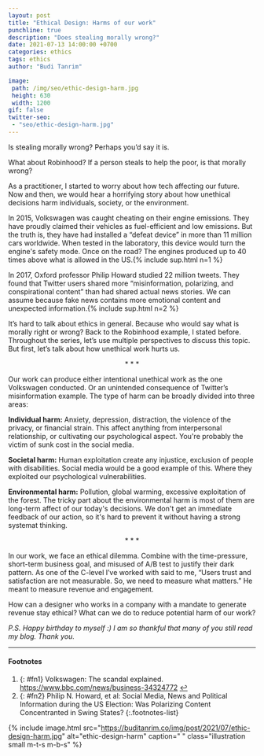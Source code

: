 ```yaml
---
layout: post
title: "Ethical Design: Harms of our work"
punchline: true
description: "Does stealing morally wrong?"
date: 2021-07-13 14:00:00 +0700
categories: ethics
tags: ethics
author: "Budi Tanrim"

image:
 path: /img/seo/ethic-design-harm.jpg
 height: 630
 width: 1200
gif: false
twitter-seo: 
 - "seo/ethic-design-harm.jpg"
---
```


Is stealing morally wrong? Perhaps you’d say it is.

What about Robinhood? If a person steals to help the poor, is that morally wrong?

As a practitioner, I started to worry about how tech affecting our future. Now and then, we would hear a horrifying story about how unethical decisions harm individuals, society, or the environment.

In 2015, Volkswagen was caught cheating on their engine emissions. They have proudly claimed their vehicles as fuel-efficient and low emissions. But the truth is, they have had installed a “defeat device” in more than 11 million cars worldwide. When tested in the laboratory, this device would turn the engine's safety mode. Once on the road? The engines produced up to 40 times above what is allowed in the US.{% include sup.html n=1 %}

In 2017, Oxford professor Philip Howard studied 22 million tweets. They found that Twitter users shared more “misinformation, polarizing, and conspirational content” than had shared actual news stories. We can assume because fake news contains more emotional content and unexpected information.{% include sup.html n=2 %}

It’s hard to talk about ethics in general. Because who would say what is morally right or wrong? Back to the Robinhood example, I stated before. Throughout the series, let’s use multiple perspectives to discuss this topic. But first, let’s talk about how unethical work hurts us.

<center class="m-b-s m-t-s">* * *</center>

Our work can produce either intentional unethical work as the one Volkswagen conducted. Or an unintended consequence of Twitter’s misinformation example. The type of harm can be broadly divided into three areas:

**Individual harm:** Anxiety, depression, distraction, the violence of the privacy, or financial strain. This affect anything from interpersonal relationship, or cultivating our psychological aspect. You're probably the victim of sunk cost in the social media.

**Societal harm:** Human exploitation create any injustice, exclusion of people with disabilities. Social media would be a good example of this. Where they exploited our psychological vulnerabilities. 

**Environmental harm:** Pollution, global warming, excessive exploitation of the forest. The tricky part about the environmental harm is most of them are long-term affect of our today's decisions. We don't get an immediate feedback of our action, so it's hard to prevent it without having a strong systemat thinking.

<center class="m-b-s m-t-s">* * *</center>

In our work, we face an ethical dilemma. Combine with the time-pressure, short-term business goal, and misused of A/B test to justify their dark pattern. As one of the C-level I’ve worked with said to me, “Users trust and satisfaction are not measurable. So, we need to measure what matters.” He meant to measure revenue and engagement.

How can a designer who works in a company with a mandate to generate revenue stay ethical? What can we do to reduce potential harm of our work?

_P.S. Happy birthday to myself :) I am so thankful that many of you still read my blog. Thank you._

---

#### Footnotes
1. {: #fn1} Volkswagen: The scandal explained. https://www.bbc.com/news/business-34324772 [↩](#a1)
2. {: #fn2} Philip N. Howard, et al: Social Media, News and Political Information during the US Election: Was Polarizing Content Concentranted in Swing States?
{:.footnotes-list}


{% include image.html 
src="https://buditanrim.co/img/post/2021/07/ethic-design-harm.jpg" 
alt="ethic-design-harm" 
caption=" "
class="illustration small m-t-s m-b-s" %}